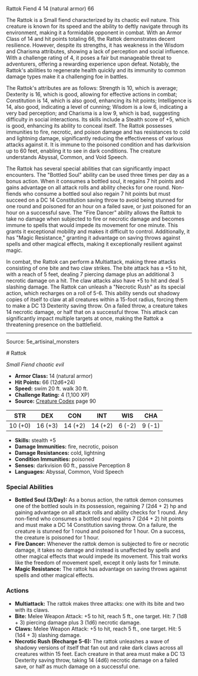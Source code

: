 <MonsterName/>Rattok</MonsterName>
<CreatureType/>Fiend</CreatureType>
<CR/>4</CR>
<AC/>14 (natural armor)</AC>
<HP/>66</HP>
<summary>The Rattok is a Small fiend characterized by its chaotic evil nature. This creature is known for its speed and the ability to deftly navigate through its environment, making it a formidable opponent in combat. With an Armor Class of 14 and hit points totaling 66, the Rattok demonstrates decent resilience. However, despite its strengths, it has weakness in the Wisdom and Charisma attributes, showing a lack of perception and social influence. With a challenge rating of 4, it poses a fair but manageable threat to adventurers, offering a rewarding experience upon defeat. Notably, the Rattok's abilities to regenerate health quickly and its immunity to common damage types make it a challenging foe in battles.</summary>

<detail>

The Rattok's attributes are as follows: Strength is 10, which is average; Dexterity is 16, which is good, allowing for effective actions in combat; Constitution is 14, which is also good, enhancing its hit points; Intelligence is 14, also good, indicating a level of cunning; Wisdom is a low 6, indicating a very bad perception; and Charisma is a low 9, which is bad, suggesting difficulty in social interactions. Its skills include a Stealth score of +5, which is good, enhancing its ability to conceal itself. The Rattok possesses immunities to fire, necrotic, and poison damage and has resistances to cold and lightning damage, significantly reducing the effectiveness of various attacks against it. It is immune to the poisoned condition and has darkvision up to 60 feet, enabling it to see in dark conditions. The creature understands Abyssal, Common, and Void Speech.

The Rattok has several special abilities that can significantly impact encounters. The "Bottled Soul" ability can be used three times per day as a bonus action. When it consumes a bottled soul, it regains 7 hit points and gains advantage on all attack rolls and ability checks for one round. Non-fiends who consume a bottled soul also regain 7 hit points but must succeed on a DC 14 Constitution saving throw to avoid being stunned for one round and poisoned for an hour on a failed save, or just poisoned for an hour on a successful save. The "Fire Dancer" ability allows the Rattok to take no damage when subjected to fire or necrotic damage and becomes immune to spells that would impede its movement for one minute. This grants it exceptional mobility and makes it difficult to control. Additionally, it has "Magic Resistance," granting it advantage on saving throws against spells and other magical effects, making it exceptionally resilient against magic.

In combat, the Rattok can perform a Multiattack, making three attacks consisting of one bite and two claw strikes. The bite attack has a +5 to hit, with a reach of 5 feet, dealing 7 piercing damage plus an additional 3 necrotic damage on a hit. The claw attacks also have +5 to hit and deal 5 slashing damage. The Rattok can unleash a "Necrotic Rush" as its special action, which recharges on a roll of 5-6. This ability sends out shadowy copies of itself to claw at all creatures within a 15-foot radius, forcing them to make a DC 13 Dexterity saving throw. On a failed throw, a creature takes 14 necrotic damage, or half that on a successful throw. This attack can significantly impact multiple targets at once, making the Rattok a threatening presence on the battlefield.</detail>



---

Source: 5e_artisinal_monsters

<statblock>
# Rattok

*Small* *Fiend* *chaotic evil*

- **Armor Class:** 14 (natural armor)
- **Hit Points:** 66 (12d6+24)
- **Speed:** swim 20 ft. walk 30 ft.
- **Challenge Rating:** 4 (1,100 XP)
- **Source:** [Creature Codex](https://koboldpress.com/kpstore/product/creature-codex-for-5th-edition-dnd) page 90

| STR | DEX | CON | INT | WIS | CHA |
| --- | --- | --- | --- | --- | --- |
| 10 (+0) | 16 (+3) | 14 (+2) | 14 (+2) | 6 (-2) | 9 (-1) |

- **Skills:** stealth +5
- **Damage Immunities:** fire, necrotic, poison
- **Damage Resistances:** cold, lightning
- **Condition Immunities:** poisoned
- **Senses:** darkvision 60 ft., passive Perception 8
- **Languages:** Abyssal, Common, Void Speech

### Special Abilities

- **Bottled Soul (3/Day):** As a bonus action, the rattok demon consumes one of the bottled souls in its possession, regaining 7 (2d4 + 2) hp and gaining advantage on all attack rolls and ability checks for 1 round. Any non-fiend who consumes a bottled soul regains 7 (2d4 + 2) hit points and must make a DC 14 Constitution saving throw. On a failure, the creature is stunned for 1 round and poisoned for 1 hour. On a success, the creature is poisoned for 1 hour.
- **Fire Dancer:** Whenever the rattok demon is subjected to fire or necrotic damage, it takes no damage and instead is unaffected by spells and other magical effects that would impede its movement. This trait works like the freedom of movement spell, except it only lasts for 1 minute.
- **Magic Resistance:** The rattok has advantage on saving throws against spells and other magical effects.

### Actions

- **Multiattack:** The rattok makes three attacks: one with its bite and two with its claws.
- **Bite:** Melee Weapon Attack: +5 to hit, reach 5 ft., one target. Hit: 7 (1d8 + 3) piercing damage plus 3 (1d6) necrotic damage.
- **Claws:** Melee Weapon Attack: +5 to hit, reach 5 ft., one target. Hit: 5 (1d4 + 3) slashing damage.
- **Necrotic Rush (Recharge 5-6):** The rattok unleashes a wave of shadowy versions of itself that fan out and rake dark claws across all creatures within 15 feet. Each creature in that area must make a DC 13 Dexterity saving throw, taking 14 (4d6) necrotic damage on a failed save, or half as much damage on a successful one.


</statblock>


